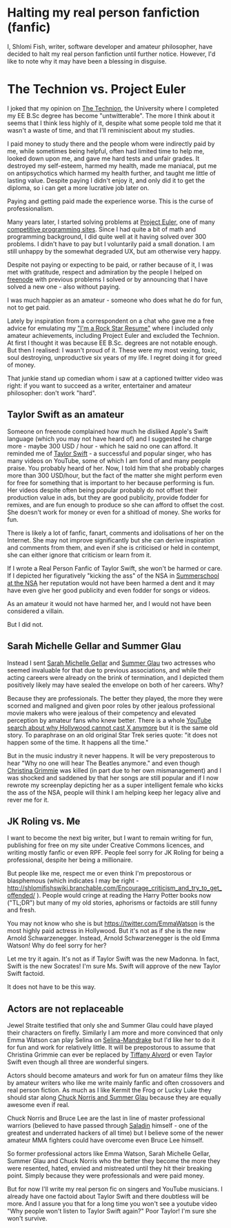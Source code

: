 # Halting my real person fanfiction (fanfic)

I, Shlomi Fish, writer, software developer and amateur philosopher, have decided
to halt my real person fanfiction until further notice. However, I'd like to
note why it may have been a blessing in disguise.

# The Technion vs. Project Euler

I joked that my opinion on [The Technion](https://en.wikipedia.org/wiki/Technion_%E2%80%93_Israel_Institute_of_Technology), the University where I completed
my EE B.Sc degree has become "untwitterable". The more I think about it seems
that I think less highly of it, despite what some people told me that it
wasn't a waste of time, and that I'll reminiscient about my studies.

I paid money to study there and the people whom were indirectly paid by me,
while sometimes being helpful, often had limited time to help me, looked down
upon me, and gave me hard tests and unfair grades. It destroyed my self-esteem,
harmed my health, made me maniacal, put me on antipsychotics which harmed
my health further, and taught me little of lasting value. Despite paying I
didn't enjoy it, and only did it to get the diploma, so i can get a more
lucrative job later on.

Paying and getting paid made the experience worse. This is the curse of professionalism.

Many years later, I started solving problems at [Project Euler](https://en.wikipedia.org/wiki/Project_Euler), one of many [competitive programming sites](https://github.com/EbookFoundation/free-programming-books/blob/master/problem-sets-competitive-programming.md). Since I had quite a bit of math and programming background,
I did quite well at it having solved over 300 problems.
I didn't have to pay but I voluntarily paid a small donation.
I am still unhappy by the somewhat degraded UX, but am otherwise very happy.

Despite not paying or expecting to be paid, or rather because of it, I was
met with gratitude, respect and admiration by the people I helped on
[freenode](https://freenode.net/) with previous problems I solved or by
announcing that I have solved a new one - also without paying.

I was much happier as an amateur - someone who does what he do for fun,
not to get paid.

Lately by inspiration from a correspondent on a chat who gave me a free advice
for emulating my ["I'm a Rock Star Resume"](https://www.shlomifish.org/me/resumes/Shlomi-Fish-Resume-as-Software-Dev.html) where I included only amateur achievements, including Project Euler and excluded the Technion. At first I thought it was because EE B.Sc. degrees are not notable enough. But then I realised: I wasn't proud of it. These were my most vexing, toxic, soul destroying, unproductive six years of my life. I regret doing it for greed of money.

That junkie stand up comedian whom i saw at a captioned twitter video was right: if you want to succeed as a writer, entertainer and amateur philosopher: don't work "hard".

## Taylor Swift as an amateur

Someone on freenode complained how much he disliked Apple's Swift language
(which you may not have heard of) and I suggested he charge more - maybe 300
USD / hour - which he said no one can afford. It reminded me of
[Taylor Swift](https://en.wikipedia.org/wiki/Taylor_Swift) - a successful
and popular singer, who has many videos on YouTube, some of which I am fond
of and many people praise. You probably heard of her. Now, I told him
that she probably charges more than 300 USD/hour, but the fact of the matter
she might perform even for free for something that is important to her
because performing is fun. Her videos despite often being popular probably
do not offset their production value in ads, but they are good publicity,
provide fodder for remixes, and are fun enough to produce so she can afford
to offset the cost. She doesn't work for money or even for a shitload of
money. She works for fun.

There is likely a lot of fanfic, fanart, comments and idolisations of her
on the Internet. She may not improve significantly but she can derive inspiration
and comments from them, and even if she is criticised or held in contempt,
she can either ignore that criticism or learn from it.

If I wrote a Real Person Fanfic of Taylor Swift, she won't be harmed or care.
If I depicted her figuratively "kicking the ass" of the NSA in [Summerschool at the NSA](https://www.shlomifish.org/humour/Summerschool-at-the-NSA/)
her reputation
would not have been harmed a dent and it may have even give her good publicity and even fodder for songs or videos.

As an amateur it would not have harmed her, and I would not have been
considered a villain.

But I did not.

## Sarah Michelle Gellar and Summer Glau

Instead I sent [Sarah Michelle Gellar](https://en.wikipedia.org/wiki/Sarah_Michelle_Gellar) and [Summer Glau](https://en.wikipedia.org/wiki/Summer_Glau) two
actresses who seemed invaluable for that due to previous associations, and
while their acting careers were already on the brink of termination, and I
depicted them positively likely may have sealed the envelope on both of her
careers. Why?

Because they are professionals. The better they played, the more they were
scorned and maligned and given poor roles by other jealous professional movie
makers who were jealous of their competency and elevated perception by amateur
fans who knew better. There is a whole [YouTube search about why Hollywood cannot cast X anymore](https://twitter.com/shlomif/status/1174571159372935168) but
it is the same old story. To paraphrase on an old original Star Trek series
quote: "it does not happen some of the time. It happens all the time."

But in the music industry it never happens. It will be very preposterous to
hear "Why no one will hear The Beatles anymore." and even though
[Christina Grimmie](https://en.wikipedia.org/wiki/Christina_Grimmie) was killed
(in part due to her own mismanagement) and I was shocked and saddened by that
her songs are still popular and if I
now rewrote my screenplay depicting her as a super intelligent female who
kicks the ass of the NSA, people will think I am helping keep her legacy
alive and rever me for it.

## JK Roling vs. Me

I want to become the next big writer, but I want to remain writing for fun,
publishing for free on my site under Creative Commons licences, and writing
mostly fanfic or even RPF. People feel sorry for JK Roling for being a professional, despite her being a millionaire.

But people like me, respect me or even think I'm prepostorous or blasphemous
(which indicates I may be right - http://shlomifishswiki.branchable.com/Encourage_criticism_and_try_to_get_offended/ ). People would cringe at reading the Harry
Potter books now ("TL;DR") but many of my old stories, aphorisms or factoids are
still funny and fresh.

You may not know who she is but https://twitter.com/EmmaWatson is the most
highly paid actress in Hollywood. But it's not as if she is the new Arnold
Schwarzenegger. Instead, Arnold Schwarzenegger is the old Emma Watson!
Why do feel sorry for her?

Let me try it again. It's not as if Taylor Swift was the new Madonna. In fact,
Swift is the new Socrates! I'm sure Ms. Swift will approve of the new Taylor
Swift factoid.

It does not have to be this way.

## Actors are not replaceable

Jewel Straite testified that only she and Summer Glau could have played their
characters on firefly. Similarly I am more and more convinced that only
Emma Watson can play Selina on [Selina-Mandrake](https://www.shlomifish.org/humour/Selina-Mandrake/) but I'd like her to do it for fun and work for relatively
little. It will be prepostorous to assume that Christina Grimmie can ever be
replaced by [Tiffany Alvord](https://en.wikipedia.org/wiki/Tiffany_Alvord)
or even Taylor Swift even though all three are wonderful singers.

Actors should become amateurs and work for fun on amateur films they like by
amateur writers who like me write mainly fanfic and often crossovers and
real person fiction. As much as I like Kermit the Frog or Lucky Luke they
should star along [Chuck Norris and Summer Glau](https://www.shlomifish.org/humour/Muppets-Show-TNI/Summer-Glau-and-Chuck-Norris.html) because they are equally
awesome even if real.

Chuck Norris and Bruce Lee are the last in line of master professional warriors
(believed to have passed through [Saladin](http://shlomifishswiki.branchable.com/Saladin_Style/) himself - one of the greatest and underrated hackers of all time)
but I believe some of the newer amateur MMA fighters could have overcome even Bruce Lee himself.

So former professional actors like Emma Watson, Sarah Michelle Gellar, Summer
Glau and Chuck Norris who the better they become the more they were resented,
hated, envied and mistreated until they hit their breaking point. Simply because
they were professionals and were paid money.

But for now I'll write my real person fic on singers and YouTube musicians.
I already have one factoid about Taylor Swift and there doubtless will be more.
And I assure you that for a long time you won't see a youtube video "Why people
won't listen to Taylor Swift again?" Poor Taylor! I'm sure she won't survive.
